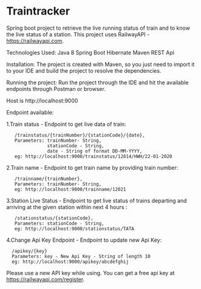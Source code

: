 # Traintracker

Spring boot project to retrieve the live running status of train and to know the live status of a station.
This project uses RailwayAPI - https://railwayapi.com.

Technologies Used:
Java 8
Spring Boot
Hibernate
Maven
REST Api

Installation:
The project is created with Maven, so you just need to import it to your IDE and build the project to resolve the dependencies.

Running the project:
Run the project through the IDE and hit the available endpoints through Postman or browser. 

Host is http://localhost:9000

Endpoint available:

1.Train status - Endpoint to get live data of train:

       /trainstatus/{trainNumber}/{stationCode}/{date},
       Parameters: trainNumber- String,
                   stationCode - String,
                   date - String of format DD-MM-YYYY,
       eg: http://localhost:9000/trainstatus/12814/HWH/22-01-2020
  
2.Train name - Endpoint to get train name by providing train number:
       
       /trainname/{trainNumber},
       Parameters: trainNumber- String,
       eg: http://localhost:9000/trainname/12021
 
3.Station Live Status -  Endpoint to get live status of trains departing and arriving at the given station within next 4 hours :
      
       /stationstatus/{stationCode},
       Parameters: stationCode - String,
       eg: http://localhost:9000/stationstatus/TATA
       
4.Change Api Key Endpoint - Endpoint to update new Api Key: 

      /apikey/{key}
      Parameters: key - New Api Key - String of length 10
      eg: http://localhost:9000/apikey/abcdefghij

Please use a new API key while using. You can get a free api key at https://railwayapi.com/register.
                          








